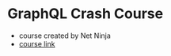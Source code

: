 # GraphQL Crash Course

- course created by Net Ninja
- [course link](https://netninja.dev/courses/graphql-crash-course/lectures/47731878)
